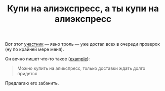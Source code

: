﻿---
title: "Купи на алиэкспресс, а ты купи на алиэкспресс"
se.owner.user_id: 337540
se.owner.display_name: "Victor VosMottor thanks Monica"
se.owner.link: "https://ru.meta.stackoverflow.com/users/337540/victor-vosmottor-thanks-monica"
se.link: "https://ru.meta.stackoverflow.com/questions/10575/%d0%9a%d1%83%d0%bf%d0%b8-%d0%bd%d0%b0-%d0%b0%d0%bb%d0%b8%d1%8d%d0%ba%d1%81%d0%bf%d1%80%d0%b5%d1%81%d1%81-%d0%b0-%d1%82%d1%8b-%d0%ba%d1%83%d0%bf%d0%b8-%d0%bd%d0%b0-%d0%b0%d0%bb%d0%b8%d1%8d%d0%ba%d1%81%d0%bf%d1%80%d0%b5%d1%81%d1%81"
se.question_id: 10575
se.post_type: question
se.score: -1
---
<p>Вот этот <a href="https://ru.stackoverflow.com/users/346603/%d0%9e%d1%81%d0%bc%d0%b0%d0%bd%d0%be%d0%b2-%d0%9e%d1%81%d0%bc%d0%b0%d0%bd">участник</a> — явно троль — уже достал всех в очереди проверок (ну по крайней мере меня).</p>
<p>Он вечно пишет что-то такое (<a href="https://ru.stackoverflow.com/review/low-quality-posts/493601">example</a>):</p>
<blockquote>
<p>Можно купить на аликспресс, только доставки ждать долго придется</p>
</blockquote>
<p>Предлагаю его забанить.</p>
